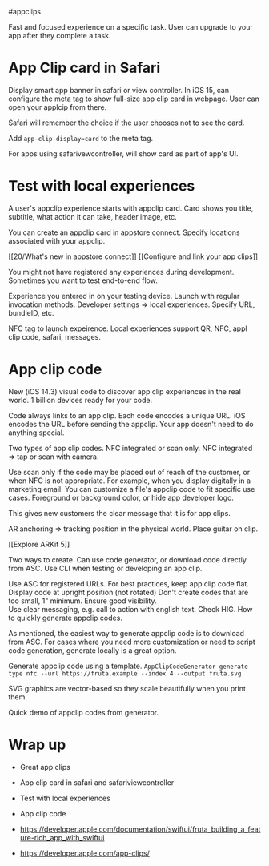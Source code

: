#appclips 

Fast and focused experience on a specific task.  User can upgrade to your app after they complete a task.

# App Clip card in Safari
Display smart app banner in safari or view controller.  In iOS 15, can configure the meta tag to show full-size app clip card in webpage.  User can open your applcip from there.

Safari will remember the choice if the user chooses not to see the card.

Add `app-clip-display=card` to the meta tag.

For apps using safarivewcontroller, will show card as part of app's UI.  
# Test with local experiences
A user's appclip experience starts with appclip card.  Card shows you title, subtitle, what action it can take, header image, etc.

You can create an appclip card in appstore connect.  Specify locations associated with your appclip.  

[[20/What's new in appstore connect]]
[[Configure and link your app clips]]

You might not have registered any experiences during development.  Sometimes you want to test end-to-end flow.

Experience you entered in on your testing device.  Launch with regular invocation methods.  Developer settings => local experiences.  Specify URL, bundleID, etc.  

NFC tag to launch expeirence.  Local experiences support QR, NFC, appl clip code, safari, messages.  


# App clip code
New (iOS 14.3) visual code to discover app clip experiences in the real world.  1 billion devices ready for your code.

Code always links to an app clip.  Each code encodes a unique URL.  iOS encodes the URL before sending the appclip.  Your app doesn't need to do anything special.

Two types of app clip codes.  NFC integrated or scan only.  NFC integrated => tap or scan with camera.  

Use scan only if the code may be placed out of reach of the customer, or when NFC is not appropriate.  For example, when you display digitally in a marketing email.  You can customize a file's appclip code to fit specific use cases.  Foreground or background color, or hide app developer logo.

This gives new customers the clear message that it is for app clips.  

AR anchoring => tracking position in the physical world.  Place guitar on clip.

[[Explore ARKit 5]]

Two ways to create.  Can use code generator, or download code directly from ASC.  Use CLI when testing or developing an app clip.  

Use ASC for registered URLs.  For best practices, keep app clip code flat.  Display code at upright position (not rotated)
Don't create codes that are too small, 1" minimum.
Ensure good visibility.  
Use clear messaging, e.g. call to action with english text.  Check HIG.
How to quickly generate appclip codes.

As mentioned, the easiest way to generate appclip code is to download from ASC.  For cases where you need more customization or need to script code generation, generate locally is a great option.

Generate appclip code using a template.  `AppClipCodeGenerator generate --type nfc --url https://fruta.example --index 4 --output fruta.svg`

SVG graphics are vector-based so they scale beautifully when you print them.  

Quick demo of appclip codes from generator.

# Wrap up
* Great app clips
* App clip card in safari and safariviewcontroller
* Test with local experiences
* App clip code

* https://developer.apple.com/documentation/swiftui/fruta_building_a_feature-rich_app_with_swiftui
* https://developer.apple.com/app-clips/



